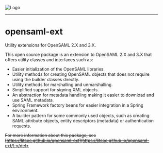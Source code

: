 ![Logo](http://litsec.se/onewebstatic/4a6ec88da7-pics-litsec.png)

------

# opensaml-ext

Utility extensions for OpenSAML 2.X and 3.X.

This open source package is an extension to OpenSAML 2.X and 3.X that offers utility classes and interfaces such as:

* Easier initialization of the OpenSAML libraries.
* Utility methods for creating OpenSAML objects that does not require using the builder classes directly.
* Utility methods for marshalling and unmarshalling.
* Simplified support for signing XML objects.
* An abstraction for metadata handling making it easier to download and use SAML metadata.
* Spring Framework factory beans for easier integration in a Spring environment.
* A builder pattern for some commonly used objects, such as creating SAML attribute objects, entity descriptors (metadata) or authentication requests.

<del>For more information about this package, see  [https://litsec.github.io/opensaml-ext](https://litsec.github.io/opensaml-ext/).</del>

